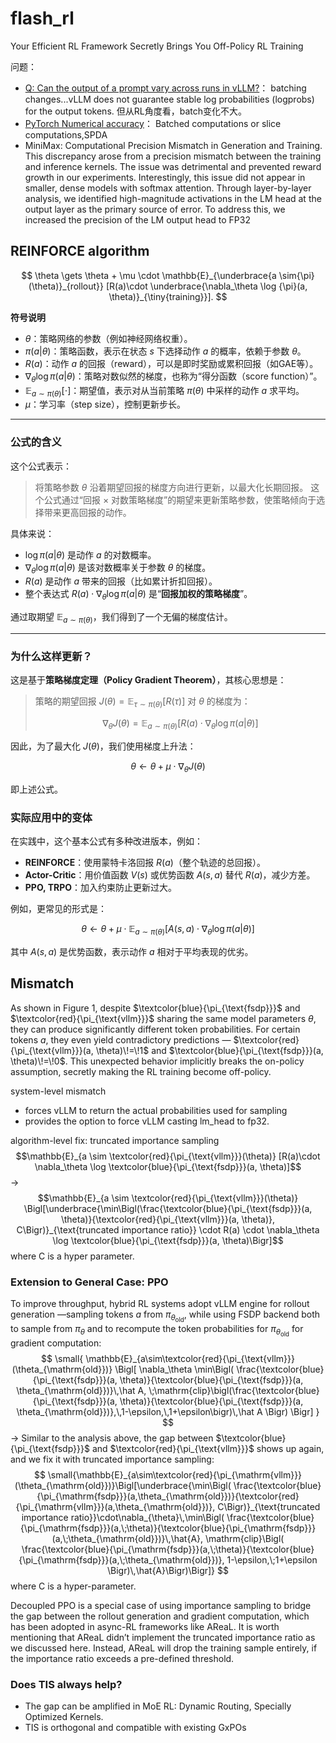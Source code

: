 <link rel="stylesheet" type="text/css" href="../css/auto-number-title.css" />

# flash_rl

Your Efficient RL Framework Secretly Brings You Off-Policy RL Training

问题：
- [Q: Can the output of a prompt vary across runs in vLLM?](https://docs.vllm.ai/en/latest/usage/faq.html)： batching changes...vLLM does not guarantee stable log probabilities (logprobs) for the output tokens. 但从RL角度看，batch变化不大。
- [PyTorch Numerical accuracy](https://docs.pytorch.org/docs/stable/notes/numerical_accuracy.html)： Batched computations or slice computations,SPDA
- MiniMax: Computational Precision Mismatch in Generation and Training. This discrepancy arose from a precision mismatch between the training and inference kernels. The issue was detrimental and prevented reward growth in our experiments. Interestingly, this issue
did not appear in smaller, dense models with softmax attention. Through layer-by-layer analysis, we identified high-magnitude activations in the LM head at the output layer as the primary source of error. To address this, we increased the precision of the LM output head to FP32


## REINFORCE algorithm

$$
\theta \gets \theta + \mu \cdot  \mathbb{E}_{\underbrace{a \sim{\pi}(\theta)}_{rollout}} [R(a)\cdot \underbrace{\nabla_\theta \log {\pi}(a, \theta)}_{\tiny{training}}].
$$


**符号说明**

- $\theta$：策略网络的参数（例如神经网络权重）。
- $\pi(a|\theta)$：策略函数，表示在状态 $s$ 下选择动作 $a$ 的概率，依赖于参数 $\theta$。
- $R(a)$：动作 $a$ 的回报（reward），可以是即时奖励或累积回报（如GAE等）。
- $\nabla_\theta \log \pi(a|\theta)$：策略对数似然的梯度，也称为“得分函数（score function）”。
- $\mathbb{E}_{a \sim \pi(\theta)}[\cdot]$：期望值，表示对从当前策略 $\pi(\theta)$ 中采样的动作 $a$ 求平均。
- $\mu$：学习率（step size），控制更新步长。

---

### **公式的含义**

这个公式表示：

> 将策略参数 $\theta$ 沿着期望回报的梯度方向进行更新，以最大化长期回报。
> 这个公式通过“回报 × 对数策略梯度”的期望来更新策略参数，使策略倾向于选择带来更高回报的动作。

具体来说：

- $\log \pi(a|\theta)$ 是动作 $a$ 的对数概率。
- $\nabla_\theta \log \pi(a|\theta)$ 是该对数概率关于参数 $\theta$ 的梯度。
- $R(a)$ 是动作 $a$ 带来的回报（比如累计折扣回报）。
- 整个表达式 $R(a) \cdot \nabla_\theta \log \pi(a|\theta)$ 是“**回报加权的策略梯度**”。

通过取期望 $\mathbb{E}_{a \sim \pi(\theta)}$，我们得到了一个无偏的梯度估计。

---

### **为什么这样更新？**

这是基于**策略梯度定理（Policy Gradient Theorem）**，其核心思想是：

> 策略的期望回报 $J(\theta) = \mathbb{E}_{\tau \sim \pi(\theta)}[R(\tau)]$ 对 $\theta$ 的梯度为：
>
> $$
> \nabla_\theta J(\theta) = \mathbb{E}_{a \sim \pi(\theta)}[R(a) \cdot \nabla_\theta \log \pi(a|\theta)]
> $$

因此，为了最大化 $J(\theta)$，我们使用梯度上升法：

$$
\theta \leftarrow \theta + \mu \cdot \nabla_\theta J(\theta)
$$

即上述公式。


### **实际应用中的变体**

在实践中，这个基本公式有多种改进版本，例如：

- **REINFORCE**：使用蒙特卡洛回报 $R(a)$（整个轨迹的总回报）。
- **Actor-Critic**：用价值函数 $V(s)$ 或优势函数 $A(s,a)$ 替代 $R(a)$，减少方差。
- **PPO, TRPO**：加入约束防止更新过大。

例如，更常见的形式是：

$$
\theta \leftarrow \theta + \mu \cdot \mathbb{E}_{a \sim \pi(\theta)}[A(s,a) \cdot \nabla_\theta \log \pi(a|\theta)]
$$

其中 $A(s,a)$ 是优势函数，表示动作 $a$ 相对于平均表现的优劣。

## Mismatch
As shown in Figure 1, despite  $\textcolor{blue}{\pi_{\text{fsdp}}}$ and $\textcolor{red}{\pi_{\text{vllm}}}$ sharing the same model parameters $\theta$, they can produce significantly different token probabilities. For certain tokens $a$, they even yield contradictory predictions —  $\textcolor{red}{\pi_{\text{vllm}}}(a, \theta)\!=\!1$ and $\textcolor{blue}{\pi_{\text{fsdp}}}(a, \theta)\!=\!0$. This unexpected behavior implicitly breaks the on-policy assumption, secretly making the RL training become off-policy.


system-level mismatch
- forces vLLM to return the actual probabilities used for sampling
-  provides the option to force vLLM casting lm_head to fp32.
  
algorithm-level fix: truncated importance sampling
$$\mathbb{E}_{a \sim \textcolor{red}{\pi_{\text{vllm}}}(\theta)} [R(a)\cdot \nabla_\theta \log \textcolor{blue}{\pi_{\text{fsdp}}}(a, \theta)]$$
->
$$\mathbb{E}_{a \sim \textcolor{red}{\pi_{\text{vllm}}}(\theta)} \Bigl[\underbrace{\min\Bigl(\frac{\textcolor{blue}{\pi_{\text{fsdp}}}(a, \theta)}{\textcolor{red}{\pi_{\text{vllm}}}(a, \theta)}, C\Bigr)}_{\text{truncated importance ratio}} \cdot R(a) \cdot \nabla_\theta \log \textcolor{blue}{\pi_{\text{fsdp}}}(a, \theta)\Bigr]$$
where C is a hyper parameter.

### Extension to General Case: PPO
To improve throughput, hybrid RL systems adopt vLLM engine for rollout generation —sampling tokens $a$ from $\pi_{\theta_{\text{old}}}$, while using FSDP backend both to sample from $\pi_\theta$ and to recompute the token probabilities for $\pi_{\theta_{\mathrm{old}}}$ for gradient computation: 
$$
\small{
\mathbb{E}_{a\sim\textcolor{red}{\pi_{\text{vllm}}}(\theta_{\mathrm{old}})}
\Bigl[
\nabla_\theta \min\Bigl(
\frac{\textcolor{blue}{\pi_{\text{fsdp}}}(a, \theta)}{\textcolor{blue}{\pi_{\text{fsdp}}}(a, \theta_{\mathrm{old}})}\,\hat A,
\;\mathrm{clip}\bigl(\frac{\textcolor{blue}{\pi_{\text{fsdp}}}(a, \theta)}{\textcolor{blue}{\pi_{\text{fsdp}}}(a, \theta_{\mathrm{old}})},\,1-\epsilon,\,1+\epsilon\bigr)\,\hat A
\Bigr)
\Bigr]
}
$$
->
Similar to the analysis above, the gap between $\textcolor{blue}{\pi_{\text{fsdp}}}$ and $\textcolor{red}{\pi_{\text{vllm}}}$ shows up again, and we fix it with truncated importance sampling:
$$
\small{\mathbb{E}_{a\sim\textcolor{red}{\pi_{\mathrm{vllm}}}(\theta_{\mathrm{old}})}\Bigl[\underbrace{\min\Bigl(  \frac{\textcolor{blue}{\pi_{\mathrm{fsdp}}}(a,\theta_{\mathrm{old}})}{\textcolor{red}{\pi_{\mathrm{vllm}}}(a,\theta_{\mathrm{old}})},  C\Bigr)}_{\text{truncated importance ratio}}\cdot\nabla_{\theta}\,\min\Bigl(  \frac{\textcolor{blue}{\pi_{\mathrm{fsdp}}}(a,\;\theta)}{\textcolor{blue}{\pi_{\mathrm{fsdp}}}(a,\;\theta_{\mathrm{old}})}\,\hat{A},  \mathrm{clip}\Bigl(    \frac{\textcolor{blue}{\pi_{\mathrm{fsdp}}}(a,\;\theta)}{\textcolor{blue}{\pi_{\mathrm{fsdp}}}(a,\;\theta_{\mathrm{old}})},    1-\epsilon,\;1+\epsilon  \Bigr)\,\hat{A}\Bigr)\Bigr]}
$$
where C is a hyper-parameter.

Decoupled PPO is a special case of using importance sampling to bridge the gap between the rollout generation and gradient computation, which has been adopted in async-RL frameworks like AReaL. It is worth mentioning that AReaL didn’t implement the truncated importance ratio as we discussed here. Instead, AReaL will drop the training sample entirely, if the importance ratio exceeds a pre-defined threshold. 

### Does TIS always help? 
- The gap can be amplified in MoE RL: Dynamic Routing, Specially Optimized Kernels.
- TIS is orthogonal and compatible with existing GxPOs

